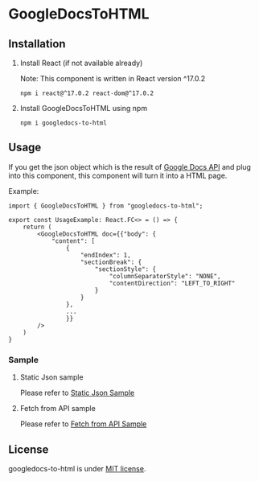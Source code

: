 # GoogleDocsToHTML

## Installation

1. Install React (if not available already)

    Note: This component is written in React version ^17.0.2

    ```
    npm i react@^17.0.2 react-dom@^17.0.2

    ```

2. Install GoogleDocsToHTML using npm

    ```
    npm i googledocs-to-html

    ```

## Usage

If you get the json object which is the result of [Google Docs API](https://developers.google.com/docs/api/reference/rest/v1/documents/get) and plug into this component, this component will turn it into a HTML page.

Example: 

    import { GoogleDocsToHTML } from "googledocs-to-html";

    export const UsageExample: React.FC<> = () => {
        return (
            <GoogleDocsToHTML doc={{"body": {
                "content": [
                    {
                        "endIndex": 1, 
                        "sectionBreak": {
                            "sectionStyle": {
                                "columnSeparatorStyle": "NONE", 
                                "contentDirection": "LEFT_TO_RIGHT"
                            }
                        }
                    }, 
                    ...
                    }} 
            />
        )
    }

### Sample

1. Static Json sample

    Please refer to [Static Json Sample](https://googledocs-to-html.netlify.app/?path=/story/googledocstohtml--static-json)


2. Fetch from API sample

    Please refer to [Fetch from API Sample](https://googledocs-to-html.netlify.app/?path=/story/googledocstohtml--fetch-from-api)

## License

googledocs-to-html is under [MIT license](./LICENSE).
